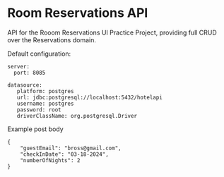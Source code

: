 # Room Reservations API

API for the Rooom Reservations UI Practice Project, providing full CRUD over the Reservations domain.

Default configuration:
```
server:
  port: 8085

datasource:
   platform: postgres
   url: jdbc:postgresql://localhost:5432/hotelapi
   username: postgres
   password: root
   driverClassName: org.postgresql.Driver

```

Example post body
```
{
    "guestEmail": "bross@gmail.com",
    "checkInDate": "03-18-2024",
    "numberOfNights": 2
}
```
